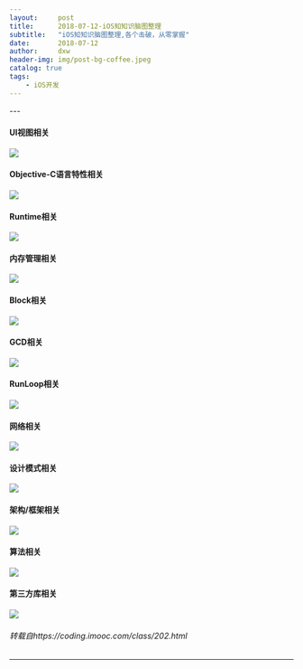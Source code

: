 ```yaml
---
layout:     post
title:      2018-07-12-iOS知知识脑图整理
subtitle:   "iOS知知识脑图整理,各个击破，从零掌握"
date:       2018-07-12
author:     dxw
header-img: img/post-bg-coffee.jpeg 
catalog: true
tags:
    - iOS开发
---
```



<p id = "build"></p>
---

#### UI视图相关

![](https://ws1.sinaimg.cn/large/006tKfTcgy1ft72uf6ih4j31kw0vntkd.jpg)

#### Objective-C语言特性相关

![](https://ws1.sinaimg.cn/large/006tKfTcgy1ft72v373e4j31kw1t7hdu.jpg)

#### Runtime相关

![](https://ws2.sinaimg.cn/large/006tKfTcgy1ft72vb3v85j31kw0mgqv5.jpg)

#### 内存管理相关

![](https://ws2.sinaimg.cn/large/006tKfTcgy1ft72vjno6cj31kw11fqv5.jpg)

#### Block相关

![](https://ws2.sinaimg.cn/large/006tKfTcgy1ft72vrd0rlj31kw0s5h7a.jpg)

#### GCD相关

![](https://ws3.sinaimg.cn/large/006tKfTcgy1ft72wft426j31kw0ld4qp.jpg)

#### RunLoop相关

![](https://ws2.sinaimg.cn/large/006tKfTcgy1ft731dpa5wj31kw0km4qp.jpg)
#### 网络相关

![](https://ws2.sinaimg.cn/large/006tKfTcgy1ft731l9400j31kw0rlnpd.jpg)
#### 设计模式相关

![](https://ws4.sinaimg.cn/large/006tKfTcgy1ft731s5qp5j31kw0eh12k.jpg)
#### 架构/框架相关

![](https://ws4.sinaimg.cn/large/006tKfTcgy1ft731z5tt8j31kw2b6hcr.jpg)
#### 算法相关

![](https://ws4.sinaimg.cn/large/006tKfTcgy1ft7325hzmfj30g60433yx.jpg)
#### 第三方库相关

![](https://ws2.sinaimg.cn/large/006tKfTcgy1ft732bqi55j31kw1oc4k8.jpg)


###### 转载自https://coding.imooc.com/class/202.html


---




